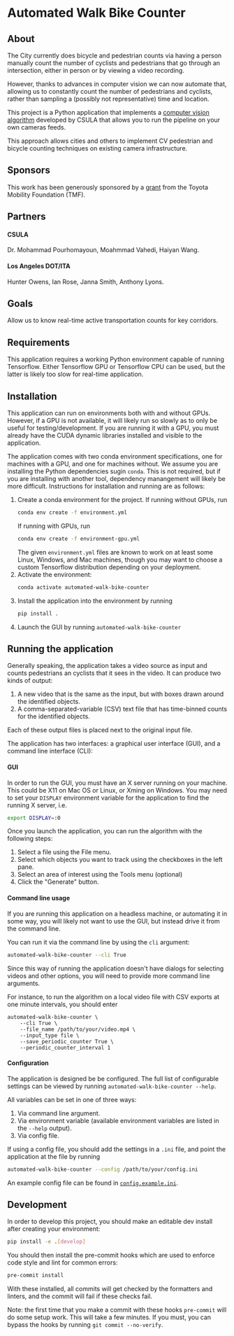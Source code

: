 # Automated Walk Bike Counter

## About

The City currently does bicycle and pedestrian counts via having a person manually count
the number of cyclists and pedestrians that go through an intersection,
either in person or by viewing a video recording.

However, thanks to advances in computer vision we can now automate that,
allowing us to constantly count the number of pedestrians and cyclists,
rather than sampling a (possibly not representative) time and location.

This project is a Python application that implements a
[computer vision algorithm](https://pdfs.semanticscholar.org/c1d9/8fca75c63fd5975fc2fcd3fe07ac02de4a5b.pdf)
developed by CSULA that allows you to run the pipeline on your own cameras feeds.

This approach allows cities and others to implement CV pedestrian and bicycle counting techniques on existing camera infrastructure.

## Sponsors

This work has been generously sponsored by a
[grant](https://cityclerk.lacity.org/lacityclerkconnect/index.cfm?fa=ccfi.viewrecord&cfnumber=18-0175-S1) from the Toyota Mobility Foundation (TMF).

## Partners

#### CSULA

Dr. Mohammad Pourhomayoun, Moahmmad Vahedi, Haiyan Wang.

#### Los Angeles DOT/ITA

Hunter Owens, Ian Rose, Janna Smith, Anthony Lyons.

## Goals

Allow us to know real-time active transportation counts for key corridors.

## Requirements

This application requires a working Python environment capable of running Tensorflow.
Either Tensorflow GPU or Tensorflow CPU can be used, but the latter is likely too slow for real-time application.

## Installation

This application can run on environments both with and without GPUs.
However, if a GPU is not available,
it will likely run so slowly as to only be useful for testing/development.
If you are running it with a GPU,
you must already have the CUDA dynamic libraries installed and visible to the application.

The application comes with two conda environment specifications,
one for machines with a GPU, and one for machines without.
We assume you are installing the Python dependencies sugin `conda`.
This is not required, but if you are installing with another tool,
dependency manangement will likely be more difficult.
Instructions for installation and running are as follows:

1. Create a conda environment for the project. If running without GPUs, run
    ```bash
    conda env create -f environment.yml
    ```
    If running with GPUs, run
    ```bash
    conda env create -f environment-gpu.yml
    ```
    The given `environment.yml` files are known to work on at least some Linux, Windows, and Mac machines,
    though you may want to choose a custom Tensorflow distribution depending on your deployment.
1. Activate the environment:
    ```bash
    conda activate automated-walk-bike-counter
    ```
1. Install the application into the environment by running
    ```bash
    pip install .
    ```
1. Launch the GUI by running `automated-walk-bike-counter`

## Running the application

Generally speaking, the application takes a video source as input
and counts pedestrians an cyclists that it sees in the video.
It can produce two kinds of output:

1. A new video that is the same as the input, but with boxes drawn around the identified objects.
1. A comma-separated-variable (CSV) text file that has time-binned counts for the identified objects.

Each of these output files is placed next to the original input file.

The application has two interfaces: a graphical user interface (GUI),
and a command line interface (CLI):

#### GUI

In order to run the GUI, you must have an X server running on your machine.
This could be X11 on Mac OS or Linux, or Xming on Windows.
You may need to set your `DISPLAY` environment variable for the application to
find the running X server, i.e.
```bash
export DISPLAY=:0
```

Once you launch the application, you can run the algorithm with the following steps:
1. Select a file using the File menu.
1. Select which objects you want to track using the checkboxes in the left pane.
1. Select an area of interest using the Tools menu (optional)
1. Click the "Generate" button.

#### Command line usage

If you are running this application on a headless machine,
or automating it in some way, you will likely not want to use the GUI,
but instead drive it from the command line.

You can run it via the command line by using the `cli` argument:
```bash
automated-walk-bike-counter --cli True
```
Since this way of running the application doesn't have dialogs for selecting videos
and other options, you will need to provide more command line arguments.

For instance, to run the algorithm on a local video file with CSV exports at one minute intervals,
you should enter
```
automated-walk-bike-counter \
    --cli True \
    --file_name /path/to/your/video.mp4 \
    --input_type file \
    --save_periodic_counter True \
    --periodic_counter_interval 1
```

#### Configuration

The application is designed be be configured.
The full list of configurable settings can be viewed by running `automated-walk-bike-counter --help`.

All variables can be set in one of three ways:
1. Via command line argument.
1. Via environment variable (available environment variables are listed in the `--help` output).
1. Via config file.

If using a config file, you should add the settings in a `.ini` file,
and point the application at the file by running
```bash
automated-walk-bike-counter --config /path/to/your/config.ini
```
An example config file can be found in [`config.example.ini`](./config.example.ini).

## Development

In order to develop this project, you should make an editable dev install after creating your environment:
```bash
pip install -e .[develop]
```

You should then install the pre-commit hooks which are used to enforce code style
and lint for common errors:
```bash
pre-commit install
```
With these installed, all commits will get checked by the formatters and linters,
and the commit will fail if these checks fail.

Note: the first time that you make a commit with these hooks `pre-commit` will do some setup work.
This will take a few minutes. If you must, you can bypass the hooks by running `git commit --no-verify`.
